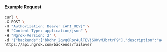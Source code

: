 <!-- Code generated for API Clients. DO NOT EDIT. -->

#### Example Request

```bash
curl \
-X POST \
-H "Authorization: Bearer {API_KEY}" \
-H "Content-Type: application/json" \
-H "Ngrok-Version: 2" \
-d '{"backends":["bkdhr_2qvq0Rpr4ulTEVjSXWvMJbrtrP9"],"description":"acme failover","metadata":"{\"environment\": \"staging\"}"}' \
https://api.ngrok.com/backends/failover
```
